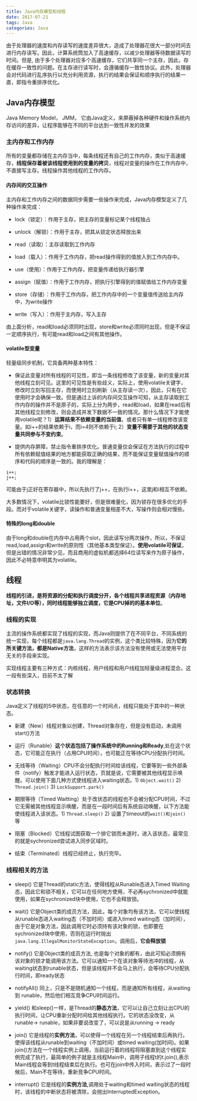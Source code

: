 ```yaml
---
title: Java内存模型和线程
date: 2017-07-21
tags: Java
categories: Java
---
```

由于处理器的速度和内存读写的速度差异很大，造成了处理器花很大一部分时间去进行内存读写。因此，计算系统筒加入了高速缓存，以减少处理器等待数据读写的时间。但是, 由于多个处理器对应多个高速缓存，它们共享同一个主存，因此，存在缓存一致性的问题。在主存进行读写时，会遵循缓存一致性协议。此外，处理器会对代码进行乱序执行以充分利用资源，执行的结果会保证和顺序执行的结果一直，即指令重排序优化。

## Java内存模型

Java Memory Model， JMM， 它由Java定义，来屏蔽掉各种硬件和操作系统内存访问的差异，让程序能够在不同的平台达到一致性并发的效果

### 主内存和工作内存

所有的变量都存储在主内存当中，每条线程还有自己的工作内存，类似于高速缓存，**线程保存着被该线程使用到的变量的拷贝**，线程对变量的操作在工作内存中，不直接写主存。线程操作其他线程的工作内存。

#### 内存间的交互操作

主内存和工作内存之间的数据同步需要一些操作来完成，Java内存模型定义了几种操作来完成：

+ lock（锁定）：作用于主存，把主存的变量标记某个线程独占

+ unlock（解锁）：作用于主存，把其从锁定状态释放出来

+ read（读取）：主存读取到工作内存

+ load（载入）：作用于工作内存，把read操作得到的值放入到工作内存中。

+ use（使用）：作用于工作内存，把变量传递给执行器引擎

+ assign（赋值）：作用于工作内存，把执行引擎得到的值赋值给工作内存变量

+ store（存储）：作用于工作内存，把工作内存中的一个变量值传送给主内存中，为write操作

+ write（写入）：作用于主内存，写入主存

由上面分析，read和load必须同时出现，store和write必须同时出现，但是不保证一定顺序执行，有可能read和load之间有其他操作。

#### volatile型变量

轻量级同步机制，它具备两种基本特性：

+ 保证此变量对所有线程的可见性，即当一条线程修改了该变量，新的变量对其他线程立刻可见。这里的可见性是有些歧义，实际上，使用volatile关键字，修改时立刻写回主存，而使用时立刻刷新（从主存读一次），因此，只有在它使用时才会确保一致。但是通过上诉的内存间交互操作可知，从主存读取到工作内存的操作并不是原子的，实际上分为两步，read和load，如果在read后有其他线程立刻修改，则会造成并发下数据不一致的情况。那什么情况下才能使用volatile呢？1）**运算结果不依赖变量的当前值**，或者只有单一线程修改该变量。如i++的结果依赖于i，而i=4则不依赖于i; 2）**变量不需要于其他的状态变量共同参与不变约束**。

+ 提供内存屏障，禁止指令重排序优化。普通变量仅会保证在方法执行的过程中所有依赖赋值结果的地方都能获取正确的结果，而不能保证变量赋值操作的顺序和代码的顺序是一致的。我的理解是：
```
i++;
j++;
```
可能由于j正好在寄存器中，所以先执行了j++，在执行i++，这里j和i相互不依赖。

大多数情况下，volatile比锁性能要好，但是很难量化，因为锁存在很多优化的手段。而对于volatile关键字，读操作和普通变量相差不大，写操作则会相对慢些。

#### 特殊的long和double
由于long和double在内存中占用两个slot，因此读写分两次操作，所以，不保证read,load,assign和write的原则性（其他基本类型保证）。**使用volatile可保证**，但是出错的情况非常少见，而且商用的虚拟机都选择64位读写来作为原子操作，因此不必特意申明其为volatile。

## 线程

**线程的引进，是将资源的分配和执行调度分开，各个线程共享进程资源（内存地址，文件I/O等），同时线程能够独立调度，它是CPU掉的的基本单位**。

### 线程的实现

主流的操作系统都实现了线程的实现，而Java则提供了在不同平台，不同系统的统一实现，每个线程都是`java.lang.Thread`的实例，这个类比较特殊，因为**它的所关键方法，都是Native方法**，这样的方法表示该方法没有使用或无法使用平台无关的手段来实现。

实现线程主要有三种方式：内核线程，用户线程和用户线程加轻量级进程混合。这一段有些深入，目前不太了解

### 状态转换

Java定义了线程的5中状态，在任意的一个时间点，线程只能处于其中的一种状态。

+ 新建（New）线程对象以创建，Thread对象存在，但是没有启动，未调用start()方法

+ 运行（Runable）**这个状态包括了操作系统中的Running和Ready**,处在这个状态，它可能正在执行（占用CPU时间），也可能正在等待CPU分配执行时间。

+ 无线等待（Waiting）CPU不会分配执行时间给该线程，它要等到一些外部条件（notify）触发才能进入运行状态，页就是说，它需要被其他线程显示唤醒。可以使用下面几种方式使线程进入waiting状态。1) `Object.wait()` 2) `Thread.join()` 3) `LockSupport.park()`

+ 期限等待（Timed Waitting）处于改状态的线程也不会被分配CPU时间，不过它无需被其他线程显示唤醒，而是在一段时间后有系统自动唤醒，以下方法能使线程进入该状态。1) `Thread.sleep()` 2) 设置了timeout的`wait()和join()` 等

+ 阻塞（Blocked）它线程试图获取一个排它锁而未遂时，进入该状态，最常见的就是sychronized尝试进入同步区域时。

+ 结束（Terminated）线程已经终止，执行完毕。

### 线程相关的方法

+ sleep() 它是Thread的static方法，使得线程从Runable态进入Timed Waiting态，因此它和锁不相关，它可以在任何地方使用，不必再sychronized中就能使用，如果在sychronized块中使用，它也不会释放锁。

+ wait() 它是Object类的成员方法，因此，每个对象均有该方法，它可以使线程从runable态进入waiting态（不加时间）或进入timed waiting态（加时间），由于它是对象方法，因此调用它时必须持有该对象的锁，也即要在sychronized块中使用，否则在运行时抛出`java.lang.IllegalMonitorStateException`，调用后，**它会释放锁**

+ notify() 它是Object类的成员方法, 也是每个对象的都有，由此可知必须拥有该对象的锁才能调用该方法。它可以通知一个在该对象等待池冲的线程，从waiting状态到runable状态，但是该线程并不会马上执行，会等待CPU分配执行时间，即ready状态

+ notifyAll() 同上，只是不是随机通知一个线程，而是通知所有线程，从waiting 到 runable，然后他们相互竞争CPU时间运行。

+ yield() 和sleep()一样，是Thread的**静态方法**，它可以让自己立刻让出CPU的执行时间，让CPU重新分配时间给其他线程执行。它的状态没改变，从runable-> runable，如果非要说改变了，可以说是从running -> ready

+ join() 它是线程的**实例方法**，可以使得一个线程在另一个线程结束后再执行。使得该线程从runable到waiting（不加时间）或timed waiting(加时间)。如果join()方法在一个线程实例上调用，当前运行着的线程将阻塞直到这个线程实例完成了执行，最简单的例子就是主线程Main中，调用子线程t的t.join(),表示Main线程会等到t线程结束后在执行。也可在join中传入时间，表示过了一段时候后，Main不在等待，重新竞争CPU时间。

+ interrupt() 它是线程的**实例方法**,调用处于waiting和timed waiting状态的线程时，该线程的中断状态将被清除，会抛出InterruptedException。 
